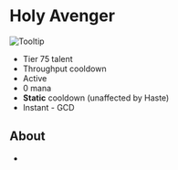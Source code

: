 # Holy Avenger

![Tooltip]()

- Tier 75 talent
- Throughput cooldown
- Active
- 0 mana
- **Static** cooldown (unaffected by Haste)
- Instant - GCD

## About

-
